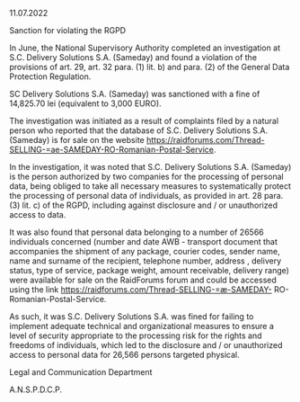 11.07.2022

Sanction for violating the RGPD

In June, the National Supervisory Authority completed an investigation at S.C. Delivery Solutions S.A. (Sameday) and found a violation of the provisions of art. 29, art. 32 para. (1) lit. b) and para. (2) of the General Data Protection Regulation.

SC Delivery Solutions S.A. (Sameday) was sanctioned with a fine of 14,825.70 lei (equivalent to 3,000 EURO).

The investigation was initiated as a result of complaints filed by a natural person who reported that the database of S.C. Delivery Solutions S.A. (Sameday) is for sale on the website https://raidforums.com/Thread-SELLING-=ae-SAMEDAY-RO-Romanian-Postal-Service.

In the investigation, it was noted that S.C. Delivery Solutions S.A. (Sameday) is the person authorized by two companies for the processing of personal data, being obliged to take all necessary measures to systematically protect the processing of personal data of individuals, as provided in art. 28 para. (3) lit. c) of the RGPD, including against disclosure and / or unauthorized access to data.

It was also found that personal data belonging to a number of 26566 individuals concerned (number and date AWB - transport document that accompanies the shipment of any package, courier codes, sender name, name and surname of the recipient, telephone number, address , delivery status, type of service, package weight, amount receivable, delivery range) were available for sale on the RaidForums forum and could be accessed using the link https://raidforums.com/Thread-SELLING-=æ-SAMEDAY- RO-Romanian-Postal-Service.

As such, it was S.C. Delivery Solutions S.A. was fined for failing to implement adequate technical and organizational measures to ensure a level of security appropriate to the processing risk for the rights and freedoms of individuals, which led to the disclosure and / or unauthorized access to personal data for 26,566 persons targeted physical.

Legal and Communication Department

A.N.S.P.D.C.P.
